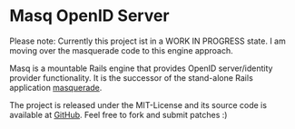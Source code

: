 # Masq OpenID Server

Please note: Currently this project ist in a WORK IN PROGRESS state.
I am moving over the masquerade code to this engine approach.

Masq is a mountable Rails engine that provides OpenID server/identity provider functionality.
It is the successor of the stand-alone Rails application [masquerade](http://github.com/dbloete/masquerade/).

The project is released under the MIT-License and its source code is available at [GitHub](http://github.com/dbloete/masquerade/).
Feel free to fork and submit patches :)

